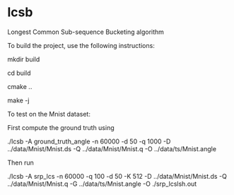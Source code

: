 # lcsb
Longest Common Sub-sequence Bucketing algorithm


To build the project, use the following instructions:

mkdir build

cd build

cmake ..

make -j



To test on the Mnist dataset:

First compute the ground truth using

./lcsb -A ground_truth_angle -n 60000 -d 50 -q 1000 -D ../data/Mnist/Mnist.ds -Q ../data/Mnist/Mnist.q -O ../data/ts/Mnist.angle

Then run

 ./lcsb -A srp_lcs -n 60000 -q 100 -d 50 -K 512 -D ../data/Mnist/Mnist.ds -Q ../data/Mnist/Mnist.q -G ../data/ts/Mnist.angle -O ./srp_lcslsh.out
